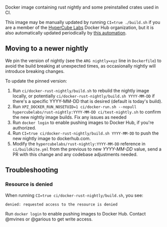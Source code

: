 Docker image containing rust nightly and some preinstalled crates used in CI.

This image may be manually updated by running `CI=true ./build.sh` if you are a member
of the [HyperCube Labs](https://hub.docker.com/u/hypercubelabs/) Docker Hub
organization, but it is also automatically updated periodically by
[this automation](https://buildkite.com/hypercube-labs/hypercube-ci-docker-rust-nightly).

## Moving to a newer nightly

We pin the version of nightly (see the `ARG nightly=xyz` line in `Dockerfile`)
to avoid the build breaking at unexpected times, as occasionally nightly will
introduce breaking changes.

To update the pinned version:
1. Run `ci/docker-rust-nightly/build.sh` to rebuild the nightly image locally,
   or potentially `ci/docker-rust-nightly/build.sh YYYY-MM-DD` if there's a
   specific YYYY-MM-DD that is desired (default is today's build).
1. Run `XPZ_DOCKER_RUN_NOSETUID=1 ci/docker-run.sh --nopull hypercubelabs/rust-nightly:YYYY-MM-DD ci/test-nightly.sh`
   to confirm the new nightly image builds.  Fix any issues as needed
1. Run `docker login` to enable pushing images to Docker Hub, if you're authorized.
1. Run `CI=true ci/docker-rust-nightly/build.sh YYYY-MM-DD` to push the new nightly image to dockerhub.com.
1. Modify the `hypercubelabs/rust-nightly:YYYY-MM-DD` reference in `ci/buildkite.yml` from the previous to
   new *YYYY-MM-DD* value, send a PR with this change and any codebase adjustments needed.

## Troubleshooting

### Resource is denied

When running `CI=true ci/docker-rust-nightly/build.sh`, you see:

```
denied: requested access to the resource is denied
```

Run `docker login` to enable pushing images to Docker Hub. Contact @mvines or @garious
to get write access.
